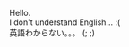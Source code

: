 <!---
- 👋 Hi, I’m @fura0402
- 👀 I’m interested in ...
- 🌱 I’m currently learning ...
- 💞️ I’m looking to collaborate on ...
- 📫 How to reach me ...

fura0402/fura0402 is a ✨ special ✨ repository because its `README.md` (this file) appears on your GitHub profile.
You can click the Preview link to take a look at your changes.
--->


Hello.
<br>
I don't understand English... :(
<br>
英語わからない。。。 (; ;)
